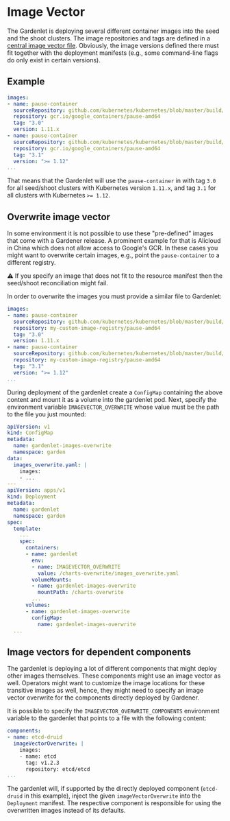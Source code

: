 # Image Vector

The Gardenlet is deploying several different container images into the seed and the shoot clusters.
The image repositories and tags are defined in a [central image vector file](../../charts/images.yaml).
Obviously, the image versions defined there must fit together with the deployment manifests (e.g., some command-line flags do only exist in certain versions).

## Example

```yaml
images:
- name: pause-container
  sourceRepository: github.com/kubernetes/kubernetes/blob/master/build/pause/Dockerfile
  repository: gcr.io/google_containers/pause-amd64
  tag: "3.0"
  version: 1.11.x
- name: pause-container
  sourceRepository: github.com/kubernetes/kubernetes/blob/master/build/pause/Dockerfile
  repository: gcr.io/google_containers/pause-amd64
  tag: "3.1"
  version: ">= 1.12"
...
```

That means that the Gardenlet will use the `pause-container` in with tag `3.0` for all seed/shoot clusters with Kubernetes version `1.11.x`, and tag `3.1` for all clusters with Kubernetes `>= 1.12`.

## Overwrite image vector

In some environment it is not possible to use these "pre-defined" images that come with a Gardener release.
A prominent example for that is Alicloud in China which does not allow access to Google's GCR.
In these cases you might want to overwrite certain images, e.g., point the `pause-container` to a different registry.

:warning: If you specify an image that does not fit to the resource manifest then the seed/shoot reconciliation might fail.

In order to overwrite the images you must provide a similar file to Gardenlet:

```yaml
images:
- name: pause-container
  sourceRepository: github.com/kubernetes/kubernetes/blob/master/build/pause/Dockerfile
  repository: my-custom-image-registry/pause-amd64
  tag: "3.0"
  version: 1.11.x
- name: pause-container
  sourceRepository: github.com/kubernetes/kubernetes/blob/master/build/pause/Dockerfile
  repository: my-custom-image-registry/pause-amd64
  tag: "3.1"
  version: ">= 1.12"
...
```

During deployment of the gardenlet create a `ConfigMap` containing the above content and mount it as a volume into the gardenlet pod.
Next, specify the environment variable `IMAGEVECTOR_OVERWRITE` whose value must be the path to the file you just mounted:

```yaml
apiVersion: v1
kind: ConfigMap
metadata:
  name: gardenlet-images-overwrite
  namespace: garden
data:
  images_overwrite.yaml: |
    images:
    - ...
---
apiVersion: apps/v1
kind: Deployment
metadata:
  name: gardenlet
  namespace: garden
spec:
  template:
    ...
    spec:
      containers:
      - name: gardenlet
        env:
        - name: IMAGEVECTOR_OVERWRITE
          value: /charts-overwrite/images_overwrite.yaml
        volumeMounts:
        - name: gardenlet-images-overwrite
          mountPath: /charts-overwrite
        ...
      volumes:
      - name: gardenlet-images-overwrite
        configMap:
          name: gardenlet-images-overwrite
  ...
```

## Image vectors for dependent components

The gardenlet is deploying a lot of different components that might deploy other images themselves.
These components might use an image vector as well.
Operators might want to customize the image locations for these transitive images as well, hence, they might need to specify an image vector overwrite for the components directly deployed by Gardener.

It is possible to specify the `IMAGEVECTOR_OVERWRITE_COMPONENTS` environment variable to the gardenlet that points to a file with the following content:

```yaml
components:
- name: etcd-druid
  imageVectorOverwrite: |
    images:
    - name: etcd
      tag: v1.2.3
      repository: etcd/etcd
...
```

The gardenlet will, if supported by the directly deployed component (`etcd-druid` in this example), inject the given `imageVectorOverwrite` into the `Deployment` manifest.
The respective component is responsible for using the overwritten images instead of its defaults.
